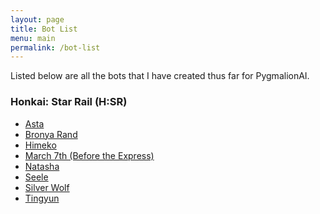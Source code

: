 ```yaml
---
layout: page
title: Bot List
menu: main
permalink: /bot-list
---
```


Listed below are all the bots that I have created thus far for PygmalionAI.

<!-- To be added once more games are listed here -->
<!-- #### Legend
- [Honkai: Star Rail (H:SR)](#honkai-star-rail-hsr) -->

### Honkai: Star Rail (H:SR)
- [Asta]({{site.baseurl}}/asta)
- [Bronya Rand]({{site.baseurl}}/bronya)
- [Himeko]({{site.baseurl}}/himeko)
- [March 7th (Before the Express)]({{site.baseurl}}/march-7th-bte)
- [Natasha]({{site.baseurl}}/natasha)
- [Seele]({{site.baseurl}}/seele)
- [Silver Wolf]({{site.baseurl}}/silver-wolf)
- [Tingyun]({{site.baseurl}}/tingyun)